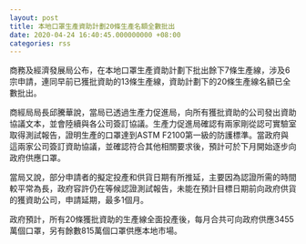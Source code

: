 ```yaml
---
layout: post
title: 本地口罩生產資助計劃20條生產名額全數批出
date: 2020-04-24 16:40:45.000000000 +08:00
categories: rss
---
```


商務及經濟發展局公布，在本地口罩生產資助計劃下批出餘下7條生產線，涉及6宗申請，連同早前已獲批資助的13條生產線，資助計劃下的20條生產線名額已全數批出。

商經局局長邱騰華說，當局已透過生產力促進局，向所有獲批資助的公司發出資助協議文本，並會陸續與各公司簽訂協議。生產力促進局確認有兩家剛從認可實驗室取得測試報告，證明生產的口罩達到ASTM F2100第一級的防護標準。當政府與這兩家公司簽訂資助協議，並確認符合其他相關要求後，預計可於下月開始逐步向政府供應口罩。

當局又說，部分申請者的擬定投產和供貨日期有所推延，主要因為認證所需的時間較平常為長，政府容許仍在等候認證測試報告，未能在預計目標日期前向政府供貨的獲資助公司，申請延期，最多1個月。

政府預計，所有20條獲批資助的生產線全面投產後，每月合共可向政府供應3455萬個口罩，另有餘數815萬個口罩供應本地市場。
